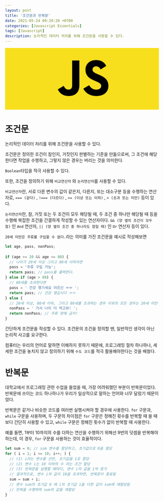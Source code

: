 ```yaml
---
layout: post
title: '조건문과 반복문'
date: 2021-05-24 09:29:20 +0700
categories: [Javascript Essentials]
tags: [Javascript]
description: 논리적인 데이터 처리를 위해 조건문을 사용할 수 있다.
---
```


<img src="./../../images/javascript-logo.jpg" alt="javascript logo">

# 조건문

논리적인 데이터 처리를 위해 조건문을 사용할 수 있다.

조건문은 정의한 조건이 참인지, 거짓인지 판별하는 기준을 만듦으로써, 그 조건에 해당한다면 작업을 수행하고, 그렇지 않은 경우는 버리는 것을 의미한다.

`Boolean`타입을 적극 사용할 수 있다.

또한, 조건을 정의하기 위해 `비교연산자` 와 `논리연산자`를 사용할 수 있다.

`비교연산자`란, 서로 다른 변수의 값이 같은지, 다른지, 또는 대소구분 등을 수행하는 연산자로, `=== (같다)` , `!=== (다르다)` , `>= (이상 또는 이하)` , `> (초과 또는 미만)` 등이 있다.

`논리연산자`란, 참, 거짓 또는 두 조건이 모두 해당될 때, 두 조건 중 하나만 해당될 때 등을 수행해 복잡한 조건을 간결하게 작성할 수 있는 연산자이다. `&& (양 옆의 조건이 모두 참)` 인 `And` 연산자, `|| (양 옆의 조건 중 하나라도 참일 때)` 인 `Or` 연산자 등이 있다.

`20세 미만은 주류를 구입할 수 없다.`라는 의미를 가진 조건문을 예시로 작성해보면

```js
let age, pass, nonPass;

if (age >= 20 && age <= 80) {
  // 나이가 20세 이상 그리고 80세 이하라면
  pass = '주류 구입 가능';
  return pass; // pass를 출력한다.
} else if (age > 80) {
  // 80세를 초과한다면
  pass = ' 건강 챙기세요 어르신 ㅠㅠ ';
  return pass; // 건강 챙깁시다 ㅠㅠ
} else {
  // 20세 이상, 80세 이하, 그리고 80세를 초과하는 경우 이외의 모든 경우는 20세 미만 밖에 없으므로
  nonPass = ' 가서 나이 더 먹고와! ';
  return nonPass; // 주류 판매 금지!
}
```

간단하게 조건문을 작성할 수 있다. 조건문의 조건을 정의할 땐, 일반적인 생각이 아닌 논리적 사고를 요구한다.

컴퓨터는 우리의 언어로 말하면 이해하지 못하기 때문에, 프로그래밍 절차 하나하나, 세세한 조건을 놓치지 않고 정의하기 위해 `수도 코드`를 적극 활용해야한다는 것을 배웠다.

# 반복문

대학교에서 프로그래밍 관련 수업을 들었을 때, 가장 어려워했던 부분이 반복문이었다. 반복문에 쓰이는 코드 하나하나가 우리가 일상적으로 말하는 언어와 너무 달랐기 때문이었다.

반복문은 같거나 비슷한 코드를 여러번 실행시켜야 할 경우에 사용한다.
`for` 구문과, `while` 구문을 사용하며, 두 구문의 차이점은 `for` 구문은 정해진 횟수를 반복할 때 쓸 때 보다 간단히 사용할 수 있고, `while` 구문은 정해진 횟수가 없이 반복할 때 사용한다.

예를 들면, 1부터 10까지의 수를 더하는 연산을 수행하기 위해선 9번의 덧셈을 반복해야 하는데, 이 경우, `for` 구문을 사용하는 것이 효율적이다.

```js
let sum = 0; // sum 변수를 할당하고, 초기값으로 0을 할당
for ( i = 1; i <= 10; i++; ) {
  // (1) i라는 변수를 선언, 초기값을 1로 할당
  // (2) 변수 i는 10 이하의 수 라는 조건 할당
  // (3) 반복문을 실행할 때마다, 변수 i의 값을 1씩 증가
  // 결과적으로, 변수 i의 값이 10을 초과하면, 반복문이 종료됨
  sum = sum + i;
  // 변수 sum의 초기값 0 에 i의 초기값 1을 더한 값이 sum에 재할당됨
  // 반복을 수행하며 sum의 값을 재할당
}
```
